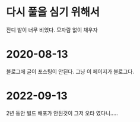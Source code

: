 # 다시 풀을 심기 위해서 

잔디 밭이 너무 비었다. 모자람 없이 채우자

# 2020-08-13
블로그에 글이 포스팅이 안된다.
그냥 이 페이지가 블로그다.

# 2022-09-13
2년 동안 빌드 배포가 안된것이 그저 오타 였다니.....